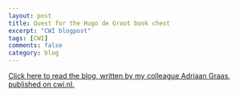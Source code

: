 ```yaml
---
layout: post
title: Quest for the Hugo de Groot book chest
excerpt: "CWI blogpost"
tags: [CWI]
comments: false
category: blog
---
```


[Click here to read the blog, written by my colleague Adriaan Graas, published on cwi.nl.](https://www.cwi.nl/news/blogs/quest-for-the-hugo-de-groot-book-chest)
